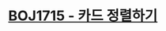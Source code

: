 # [BOJ1715 - 카드 정렬하기](https://www.acmicpc.net/problem/1715)
<!--tags: ds, greedy, priority queue-->
